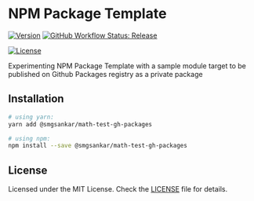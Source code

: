 # NPM Package Template

[![Version](https://img.shields.io/github/v/release/smgsankar/github-packages-test)](https://github.com/smgsankar/github-packages-test/pkgs/npm/math-test-gh-packages)
[![GitHub Workflow Status: Release](https://img.shields.io/github/actions/workflow/status/smgsankar/github-packages-test/release.yml?branch=master)](https://github.com/smgsankar/github-packages-test/actions/workflows/release.yml)

[![License](https://img.shields.io/github/license/smgsankar/github-packages-test?style=for-the-badge)](https://github.com/smgsankar/github-packages-test/blob/master/LICENSE)

Experimenting NPM Package Template with a sample module target to be published on Github Packages registry as a private package

## Installation

```sh
# using yarn:
yarn add @smgsankar/math-test-gh-packages

# using npm:
npm install --save @smgsankar/math-test-gh-packages
```

## License

Licensed under the MIT License. Check the [LICENSE](./LICENSE) file for details.
